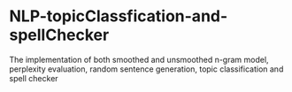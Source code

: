 # NLP-topicClassfication-and-spellChecker
The implementation of both smoothed and unsmoothed n-gram model, perplexity evaluation, random sentence generation, topic classification and spell checker

